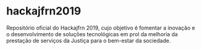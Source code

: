 # hackajfrn2019

Repositório oficial do Hackajfrn 2019, cujo objetivo é fomentar a inovação e o desenvolvimento de soluções tecnológicas em prol da melhoria da prestação de serviços da Justiça para o bem-estar da sociedade.